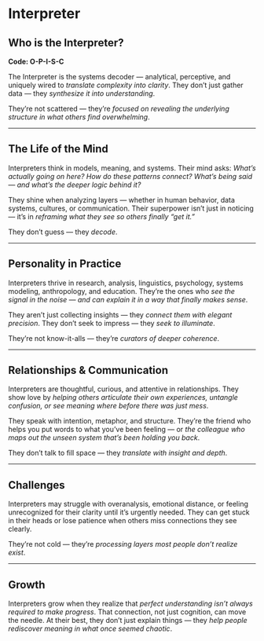 # Interpreter
## Who is the Interpreter?
**Code: O-P-I-S-C**

The Interpreter is the systems decoder — analytical, perceptive, and uniquely wired to *translate complexity into clarity*. They don’t just gather data — they *synthesize it into understanding*.

They’re not scattered — they’re *focused on revealing the underlying structure in what others find overwhelming*.

---

## The Life of the Mind

Interpreters think in models, meaning, and systems. Their mind asks: *What’s actually going on here? How do these patterns connect? What’s being said — and what’s the deeper logic behind it?*

They shine when analyzing layers — whether in human behavior, data systems, cultures, or communication. Their superpower isn’t just in noticing — it’s in *reframing what they see so others finally “get it.”*

They don’t guess — they *decode*.

---

## Personality in Practice

Interpreters thrive in research, analysis, linguistics, psychology, systems modeling, anthropology, and education. They’re the ones who *see the signal in the noise — and can explain it in a way that finally makes sense*.

They aren’t just collecting insights — they *connect them with elegant precision*. They don’t seek to impress — they *seek to illuminate*.

They’re not know-it-alls — they’re *curators of deeper coherence*.

---

## Relationships & Communication

Interpreters are thoughtful, curious, and attentive in relationships. They show love by *helping others articulate their own experiences, untangle confusion, or see meaning where before there was just mess*.

They speak with intention, metaphor, and structure. They’re the friend who helps you put words to what you’ve been feeling — or *the colleague who maps out the unseen system that’s been holding you back*.

They don’t talk to fill space — they *translate with insight and depth*.

---

## Challenges

Interpreters may struggle with overanalysis, emotional distance, or feeling unrecognized for their clarity until it’s urgently needed. They can get stuck in their heads or lose patience when others miss connections they see clearly.

They’re not cold — they’re *processing layers most people don’t realize exist*.

---

## Growth

Interpreters grow when they realize that *perfect understanding isn’t always required to make progress*. That connection, not just cognition, can move the needle. At their best, they don’t just explain things — they *help people rediscover meaning in what once seemed chaotic*.
